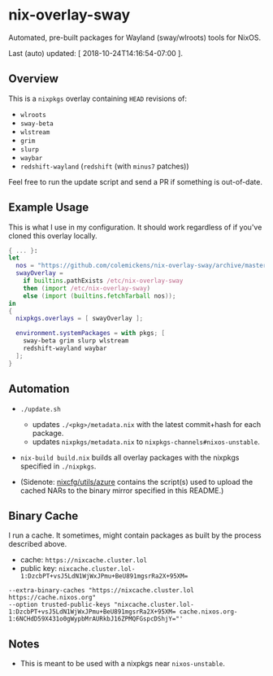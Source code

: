 # nix-overlay-sway

Automated, pre-built packages for Wayland (sway/wlroots) tools for NixOS.

Last (auto) updated: [ <!--update-->2018-10-24T14:16:54-07:00<!--update--> ].

## Overview

This is a `nixpkgs` overlay containing `HEAD` revisions of:
 - `wlroots`
 - `sway-beta`
 - `wlstream`
 - `grim`
 - `slurp`
 - `waybar`
 - `redshift-wayland` (`redshift` (with `minus7` patches))

Feel free to run the update script and send a PR if something is out-of-date.

## Example Usage

This is what I use in my configuration. It should work regardless of if you've
cloned this overlay locally.

```nix
{ ... }:
let
  nos = "https://github.com/colemickens/nix-overlay-sway/archive/master.tar.gz";
  swayOverlay =
    if builtins.pathExists /etc/nix-overlay-sway
    then (import /etc/nix-overlay-sway)
    else (import (builtins.fetchTarball nos));
in
{
  nixpkgs.overlays = [ swayOverlay ];

  environment.systemPackages = with pkgs; [
    sway-beta grim slurp wlstream
    redshift-wayland waybar
  ];
}
```

## Automation

* `./update.sh`
  * updates `./<pkg>/metadata.nix` with the latest commit+hash for each package.
  * updates `nixpkgs/metadata.nix` to `nixpkgs-channels#nixos-unstable`.

* `nix-build build.nix` builds all overlay packages with the nixpkgs specified in `./nixpkgs`.

* (Sidenote: [nixcfg/utils/azure](https://github.com/colemickens/nixcfg/tree/master/utils/azure) contains the script(s) used
  to upload the cached NARs to the binary mirror specified in this README.)

## Binary Cache

I run a cache. It sometimes, might contain packages as built by the process described above.

* cache: `https://nixcache.cluster.lol`
* public key: `nixcache.cluster.lol-1:DzcbPT+vsJ5LdN1WjWxJPmu+BeU891mgsrRa2X+95XM=`

```
--extra-binary-caches "https://nixcache.cluster.lol https://cache.nixos.org"
--option trusted-public-keys "nixcache.cluster.lol-1:DzcbPT+vsJ5LdN1WjWxJPmu+BeU891mgsrRa2X+95XM= cache.nixos.org-1:6NCHdD59X431o0gWypbMrAURkbJ16ZPMQFGspcDShjY="'
```

## Notes

* This is meant to be used with a nixpkgs near `nixos-unstable`.


